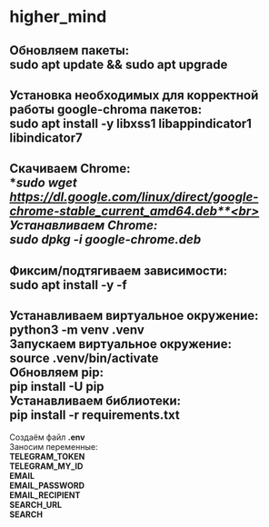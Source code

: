 # higher_mind

Обновляем пакеты:<br>
**sudo apt update && sudo apt upgrade**<br>
---
Установка необходимых для корректной работы google-chroma пакетов:<br>
**sudo apt install -y libxss1 libappindicator1 libindicator7**<br>
---
Скачиваем Chrome:<br>
**sudo wget https://dl.google.com/linux/direct/google-chrome-stable_current_amd64.deb**<br>
Устанавливаем Chrome:<br>
**sudo dpkg -i google-chrome*.deb**<br>
---
Фиксим/подтягиваем зависимости:<br>
**sudo apt install -y -f**<br>
---
Устанавливаем виртуальное окружение:<br>
**python3 -m venv .venv**<br>
Запускаем виртуальное окружение:<br>
**source .venv/bin/activate**<br>
Обновляем pip:<br>
**pip install -U pip**<br>
Устанавливаем библиотеки:<br>
**pip install -r requirements.txt**<br>
---
Создаём файл **.env**<br>
Заносим переменные:<br>
**TELEGRAM_TOKEN**<br>
**TELEGRAM_MY_ID**<br>
**EMAIL**<br>
**EMAIL_PASSWORD**<br>
**EMAIL_RECIPIENT**<br>
**SEARCH_URL**<br>
**SEARCH**<br>

